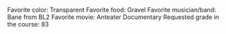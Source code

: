 Favorite color: Transparent
Favorite food: Gravel
Favorite musician/band: Bane from BL2
Favorite movie: Anteater Documentary
Requested grade in the course: 83
